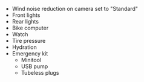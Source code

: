 - Wind noise reduction on camera set to "Standard"
- Front lights
- Rear lights
- Bike computer
- Watch
- Tire pressure
- Hydration
- Emergency kit
	- Minitool
	- USB pump
	- Tubeless plugs